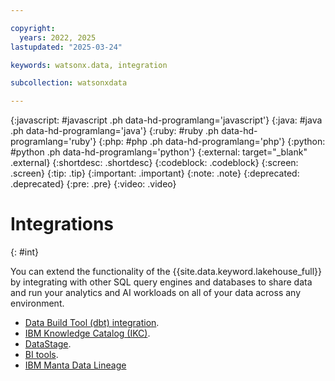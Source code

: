 ```yaml
---

copyright:
  years: 2022, 2025
lastupdated: "2025-03-24"

keywords: watsonx.data, integration

subcollection: watsonxdata

---
```


{:javascript: #javascript .ph data-hd-programlang='javascript'}
{:java: #java .ph data-hd-programlang='java'}
{:ruby: #ruby .ph data-hd-programlang='ruby'}
{:php: #php .ph data-hd-programlang='php'}
{:python: #python .ph data-hd-programlang='python'}
{:external: target="_blank" .external}
{:shortdesc: .shortdesc}
{:codeblock: .codeblock}
{:screen: .screen}
{:tip: .tip}
{:important: .important}
{:note: .note}
{:deprecated: .deprecated}
{:pre: .pre}
{:video: .video}

# Integrations
{: #int}

You can extend the functionality of the {{site.data.keyword.lakehouse_full}} by integrating with other SQL query engines and databases to share data and run your analytics and AI workloads on all of your data across any environment.


* [Data Build Tool (dbt) integration](/docs/watsonxdata?topic=watsonxdata-abt_dbt).
* [IBM Knowledge Catalog (IKC)](/docs/watsonxdata?topic=watsonxdata-ikc_integration).
* [DataStage](/docs/watsonxdata?topic=watsonxdata-dc_integration).
* [BI tools](/docs/watsonxdata?topic=watsonxdata-abt_bi).
* [IBM Manta Data Lineage](/docs/watsonxdata?topic=watsonxdata-manta_overview)
